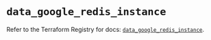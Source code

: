 # `data_google_redis_instance`

Refer to the Terraform Registry for docs: [`data_google_redis_instance`](https://registry.terraform.io/providers/hashicorp/google/6.11.0/docs/data-sources/redis_instance).
